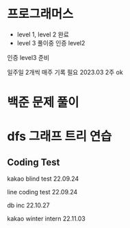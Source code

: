 # 프로그래머스
- level 1, level 2 완료
- level 3 풀이중
인증 level2

인증 level3 준비

일주일 2개씩 매주 기록 필요
2023.03 2주 ok

# 백준 문제 풀이

# dfs 그래프 트리 연습

## Coding Test

kakao blind test 22.09.24
  
line coding test 22.09.24
  
db inc           22.10.27
  
kakao winter intern 22.11.03
